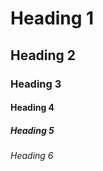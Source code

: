 <!-- Heading -->

# Heading 1

## Heading 2

### Heading 3

#### Heading 4

##### Heading 5

###### Heading 6
